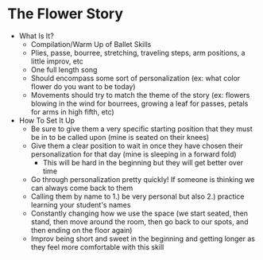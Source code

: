 # The Flower Story
* What Is It?
  * Compilation/Warm Up of Ballet Skills
  * Plies, passe, bourree, stretching, traveling steps, arm positions, a little improv, etc
  * One full length song
  * Should encompass some sort of personalization (ex: what color flower do you want to be today)
  * Movements should try to match the theme of the story (ex: flowers blowing in the wind for bourrees, growing a leaf for passes, petals for arms in high fifth, etc)
* How To Set It Up
  * Be sure to give them a very specific starting position that they must be in to be called upon (mine is seated on their knees)
  * Give them a clear position to wait in once they have chosen their personalization for that day (mine is sleeping in a forward fold)
    * This will be hard in the beginning but they will get better over time
  * Go through personalization pretty quickly! If someone is thinking we can always come back to them
  * Calling them by name to 1.) be very personal but also 2.) practice learning your student's names
  * Constantly changing how we use the space (we start seated, then stand, then move around the room, then go back to our spots, and then ending on the floor again)
  * Improv being short and sweet in the beginning and getting longer as they feel more comfortable with this skill

